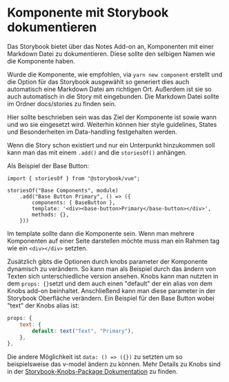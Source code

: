 # Komponente mit Storybook dokumentieren

Das Storybook bietet über das Notes Add-on an, Komponenten mit einer Markdown Datei zu dokumentieren. Diese sollte den selbigen Namen wie die Komponente haben.

Wurde die Komponente, wie empfohlen, via `yarn new component` erstellt und die Option für das Storybook ausgewählt so generiert dies auch automatisch eine Markdown Datei am richtigen Ort. Außerdem ist sie so auch automatisch in die Story mit eingebunden. Die Markdown Datei sollte im Ordner docs/stories zu finden sein.

Hier sollte beschrieben sein was das Ziel der Komponente ist sowie wann und wo sie eingesetzt wird. Weiterhin können hier style guidelines, States und Besonderheiten im Data-handling festgehalten werden.

Wenn die Story schon existiert und nur ein Unterpunkt hinzukommen soll kann man das mit einem `.add()` and die `storiesOf()` anhängen.

Als Beispiel der Base Button:

```javascript{4-8}
import { storiesOf } from "@storybook/vue";

storiesOf("Base Components", module)
	.add("Base Button Primary", () => ({
		components: { BaseButton },
		template: '<div><base-button>Primary</base-button></div>',
		methods: {},
	}))
```

Im template sollte dann die Komponente sein. Wenn man mehrere Komponenten auf einer Seite darstellen möchte muss man ein Rahmen tag wie ein `<div></div>` setzten.

Zusätzlich gibts die Optionen durch knobs parameter der Komponente dynamisch zu verändern. So kann man als Beispiel durch das ändern von Texten sich unterschiedliche version ansehen. Knobs kann man nutzten in dem `props: {}`setzt und dem auch einen "default" der ein alias von dem Knobs add-on beinhaltet. Anschließend kann man diese parameter in der Storybook Oberfläche verändern. Ein Beispiel für den Base Button wobei "text" der Knobs alias ist:

```javascript
props: {
	text: {
		default: text("Text", "Primary"),
	},
},
```

Die andere Möglichkeit ist `data: () => ({})` zu setzten um so beispielsweise das v-model ändern zu können. Mehr Details zu Knobs sind in der [Storybook-Knobs-Package Dokumentation](https://www.npmjs.com/package/@storybook/addon-knobs) zu finden.
